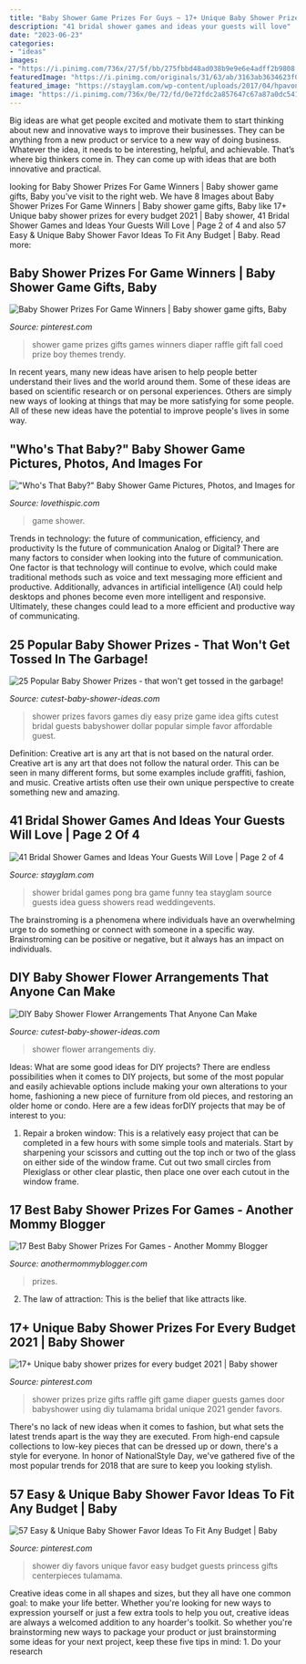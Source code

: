 ```yaml
---
title: "Baby Shower Game Prizes For Guys ~ 17+ Unique Baby Shower Prizes For Every Budget 2021"
description: "41 bridal shower games and ideas your guests will love"
date: "2023-06-23"
categories:
- "ideas"
images:
- "https://i.pinimg.com/736x/27/5f/bb/275fbbd48ad038b9e9e6e4adff2b9808.jpg"
featuredImage: "https://i.pinimg.com/originals/31/63/ab/3163ab3634623f01f388801d7bb7fc81.jpg"
featured_image: "https://stayglam.com/wp-content/uploads/2017/04/hpavone_12783887_1658990634350255_2090783942_nresize.jpg"
image: "https://i.pinimg.com/736x/0e/72/fd/0e72fdc2a857647c67a87a0dc541032d--baby-shower-game-prizes-gifts-for-baby-shower.jpg"
---
```



Big ideas are what get people excited and motivate them to start thinking about new and innovative ways to improve their businesses. They can be anything from a new product or service to a new way of doing business. Whatever the idea, it needs to be interesting, helpful, and achievable. That’s where big thinkers come in. They can come up with ideas that are both innovative and practical.

	

		
looking for Baby Shower Prizes For Game Winners | Baby shower game gifts, Baby you've visit to the right web. We have 8 Images about Baby Shower Prizes For Game Winners | Baby shower game gifts, Baby like 17+ Unique baby shower prizes for every budget 2021 | Baby shower, 41 Bridal Shower Games and Ideas Your Guests Will Love | Page 2 of 4 and also 57 Easy &amp; Unique Baby Shower Favor Ideas To Fit Any Budget | Baby. Read more:
		
    
## Baby Shower Prizes For Game Winners | Baby Shower Game Gifts, Baby

<img loading=lazy src="https://i.pinimg.com/736x/0e/72/fd/0e72fdc2a857647c67a87a0dc541032d--baby-shower-game-prizes-gifts-for-baby-shower.jpg" onerror="this.onerror=null;this.src='https://tse1.mm.bing.net/th?id=OIP.JiwToo2_FTqI5vqFP9IQxgHaFj&amp;pid=15.1';" alt="Baby Shower Prizes For Game Winners | Baby shower game gifts, Baby">

_Source: pinterest.com_

>shower game prizes gifts games winners diaper raffle gift fall coed prize boy themes trendy. 

	

In recent years, many new ideas have arisen to help people better understand their lives and the world around them. Some of these ideas are based on scientific research or on personal experiences. Others are simply new ways of looking at things that may be more satisfying for some people. All of these new ideas have the potential to improve people's lives in some way.

    
## &quot;Who&#039;s That Baby?&quot; Baby Shower Game Pictures, Photos, And Images For

<img loading=lazy src="http://www.lovethispic.com/uploaded_images/337675--who-s-That-Baby-Baby-Shower-Game.jpg" onerror="this.onerror=null;this.src='https://tse1.mm.bing.net/th?id=OIP._720-QkzkTL_qC543RI8NAHaJ4&amp;pid=15.1';" alt="&quot;Who&#039;s That Baby?&quot; Baby Shower Game Pictures, Photos, and Images for">

_Source: lovethispic.com_

>game shower. 

	

Trends in technology: the future of communication, efficiency, and productivity
Is the future of communication Analog or Digital? 
There are many factors to consider when looking into the future of communication. One factor is that technology will continue to evolve, which could make traditional methods such as voice and text messaging more efficient and productive. Additionally, advances in artificial intelligence (AI) could help desktops and phones become even more intelligent and responsive. Ultimately, these changes could lead to a more efficient and productive way of communicating.

    
## 25 Popular Baby Shower Prizes - That Won&#039;t Get Tossed In The Garbage!

<img loading=lazy src="https://www.cutest-baby-shower-ideas.com/images/easyprizeideas3.png" onerror="this.onerror=null;this.src='https://tse2.mm.bing.net/th?id=OIP.CElQUAgMoV1XzxGJCGK4hwHaLG&amp;pid=15.1';" alt="25 Popular Baby Shower Prizes - that won&#039;t get tossed in the garbage!">

_Source: cutest-baby-shower-ideas.com_

>shower prizes favors games diy easy prize game idea gifts cutest bridal guests babyshower dollar popular simple favor affordable guest. 

	

Definition: Creative art is any art that is not based on the natural order.
Creative art is any art that does not follow the natural order. This can be seen in many different forms, but some examples include graffiti, fashion, and music. Creative artists often use their own unique perspective to create something new and amazing.

    
## 41 Bridal Shower Games And Ideas Your Guests Will Love | Page 2 Of 4

<img loading=lazy src="https://stayglam.com/wp-content/uploads/2017/04/hpavone_12783887_1658990634350255_2090783942_nresize.jpg" onerror="this.onerror=null;this.src='https://tse4.mm.bing.net/th?id=OIP.X6clNRljfNSEJFYbv20HVAHaHa&amp;pid=15.1';" alt="41 Bridal Shower Games and Ideas Your Guests Will Love | Page 2 of 4">

_Source: stayglam.com_

>shower bridal games pong bra game funny tea stayglam source guests idea guess showers read weddingevents. 

	

The brainstroming is a phenomena where individuals have an overwhelming urge to do something or connect with someone in a specific way. Brainstroming can be positive or negative, but it always has an impact on individuals.

    
## DIY Baby Shower Flower Arrangements That Anyone Can Make

<img loading=lazy src="http://www.cutest-baby-shower-ideas.com/images/KateSpadeInspiredFlowers.jpg" onerror="this.onerror=null;this.src='https://tse2.mm.bing.net/th?id=OIP.xSM0y5G5nEB39XnwlphceQHaLH&amp;pid=15.1';" alt="DIY Baby Shower Flower Arrangements That Anyone Can Make">

_Source: cutest-baby-shower-ideas.com_

>shower flower arrangements diy. 

	

Ideas: What are some good ideas for DIY projects?
There are endless possibilities when it comes to DIY projects, but some of the most popular and easily achievable options include making your own alterations to your home, fashioning a new piece of furniture from old pieces, and restoring an older home or condo. Here are a few ideas forDIY projects that may be of interest to you: 
1. Repair a broken window: This is a relatively easy project that can be completed in a few hours with some simple tools and materials. Start by sharpening your scissors and cutting out the top inch or two of the glass on either side of the window frame. Cut out two small circles from Plexiglass or other clear plastic, then place one over each cutout in the window frame.

    
## 17 Best Baby Shower Prizes For Games - Another Mommy Blogger

<img loading=lazy src="https://anothermommyblogger.com/wp-content/uploads/2020/08/39FCDCAE-1080-4117-954B-DDEA4B7E0B34.png" onerror="this.onerror=null;this.src='https://tse1.mm.bing.net/th?id=OIP.fGVVoi0_vw_4DgJDkI9wOgHaGN&amp;pid=15.1';" alt="17 Best Baby Shower Prizes For Games - Another Mommy Blogger">

_Source: anothermommyblogger.com_

>prizes. 

	

2. The law of attraction: This is the belief that like attracts like.

    
## 17+ Unique Baby Shower Prizes For Every Budget 2021 | Baby Shower

<img loading=lazy src="https://i.pinimg.com/736x/27/5f/bb/275fbbd48ad038b9e9e6e4adff2b9808.jpg" onerror="this.onerror=null;this.src='https://tse2.mm.bing.net/th?id=OIP.D2UZXJGraAgQqY7NQts6VgHaJ3&amp;pid=15.1';" alt="17+ Unique baby shower prizes for every budget 2021 | Baby shower">

_Source: pinterest.com_

>shower prizes prize gifts raffle gift game diaper guests games door babyshower using diy tulamama bridal unique 2021 gender favors. 

	

There's no lack of new ideas when it comes to fashion, but what sets the latest trends apart is the way they are executed. From high-end capsule collections to low-key pieces that can be dressed up or down, there's a style for everyone. In honor of NationalStyle Day, we've gathered five of the most popular trends for 2018 that are sure to keep you looking stylish.

    
## 57 Easy &amp; Unique Baby Shower Favor Ideas To Fit Any Budget | Baby

<img loading=lazy src="https://i.pinimg.com/originals/31/63/ab/3163ab3634623f01f388801d7bb7fc81.jpg" onerror="this.onerror=null;this.src='https://tse1.mm.bing.net/th?id=OIP.ze179u-6Yw27fy6OGo4NMAHaNF&amp;pid=15.1';" alt="57 Easy &amp; Unique Baby Shower Favor Ideas To Fit Any Budget | Baby">

_Source: pinterest.com_

>shower diy favors unique favor easy budget guests princess gifts centerpieces tulamama. 

	

Creative ideas come in all shapes and sizes, but they all have one common goal: to make your life better. Whether you're looking for new ways to expression yourself or just a few extra tools to help you out, creative ideas are always a welcomed addition to any hoarder's toolkit. So whether you're brainstorming new ways to package your product or just brainstorming some ideas for your next project, keep these five tips in mind: 1. Do your research


